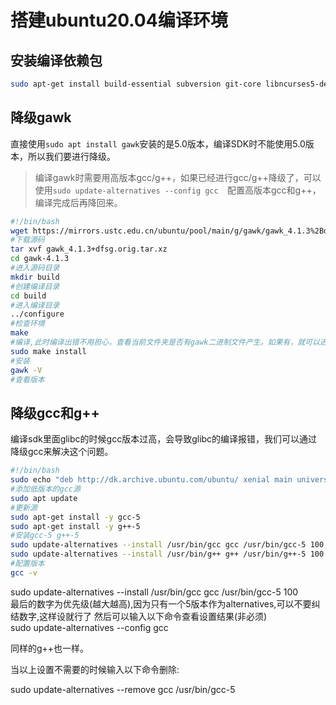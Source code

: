 # 搭建ubuntu20.04编译环境

## 安装编译依赖包

~~~bash
sudo apt-get install build-essential subversion git-core libncurses5-dev zlib1g-dev flex quilt libssl-dev xsltproc libxml-parser-perl mercurial bzr ecj cvs unzip lib32z1 lib32z1-dev lib32stdc++6 libstdc++6 -y
~~~

## 降级gawk

直接使用`sudo apt install gawk`安装的是5.0版本，编译SDK时不能使用5.0版本，所以我们要进行降级。

> 编译gawk时需要用高版本gcc/g++，如果已经进行gcc/g++降级了，可以使用`sudo update-alternatives --config gcc  `配置高版本gcc和g++，编译完成后再降回来。

~~~ bash
#!/bin/bash
wget https://mirrors.ustc.edu.cn/ubuntu/pool/main/g/gawk/gawk_4.1.3%2Bdfsg.orig.tar.xz
#下载源码
tar xvf gawk_4.1.3+dfsg.orig.tar.xz
cd gawk-4.1.3
#进入源码目录
mkdir build
#创建编译目录
cd build
#进入编译目录
../configure
#检查环境
make
#编译,此时编译出错不用担心，查看当前文件夹是否有gawk二进制文件产生。如果有，就可以进行下一步
sudo make install
#安装
gawk -V
#查看版本
~~~


## 降级gcc和g++

编译sdk里面glibc的时候gcc版本过高，会导致glibc的编译报错，我们可以通过降级gcc来解决这个问题。

~~~ bash
#!/bin/bash
sudo echo "deb http://dk.archive.ubuntu.com/ubuntu/ xenial main universe" >> /etc/apt/sources.list
#添加低版本的gcc源
sudo apt update
#更新源
sudo apt-get install -y gcc-5
sudo apt-get install -y g++-5
#安装gcc-5 g++-5
sudo update-alternatives --install /usr/bin/gcc gcc /usr/bin/gcc-5 100
sudo update-alternatives --install /usr/bin/g++ g++ /usr/bin/g++-5 100
#配置版本
gcc -v
~~~

sudo update-alternatives --install /usr/bin/gcc gcc /usr/bin/gcc-5 100  
最后的数字为优先级(越大越高),因为只有一个5版本作为alternatives,可以不要纠结数字,这样设就行了
然后可以输入以下命令查看设置结果(非必须)  
sudo update-alternatives --config gcc  

同样的g++也一样。  

当以上设置不需要的时候输入以下命令删除:

sudo update-alternatives --remove gcc /usr/bin/gcc-5

